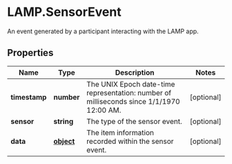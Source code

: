 # LAMP.SensorEvent

An event generated by a participant interacting with the LAMP app.
## Properties
Name | Type | Description | Notes
------------ | ------------- | ------------- | -------------
**timestamp** | **number** | The UNIX Epoch date-time representation: number of milliseconds since 1/1/1970 12:00 AM. | [optional] 
**sensor** | **string** | The type of the sensor event. | [optional] 
**data** | [**object**](.md) | The item information recorded within the sensor event. | [optional] 



